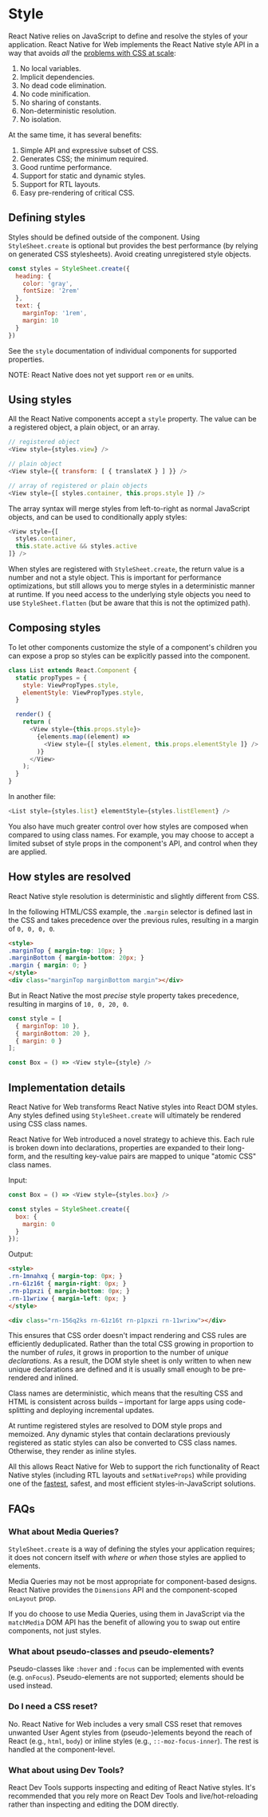 # Style

React Native relies on JavaScript to define and resolve the styles of your
application. React Native for Web implements the React Native style API in a
way that avoids *all* the [problems with CSS at
scale](https://speakerdeck.com/vjeux/react-css-in-js):

1. No local variables.
2. Implicit dependencies.
3. No dead code elimination.
4. No code minification.
5. No sharing of constants.
6. Non-deterministic resolution.
7. No isolation.

At the same time, it has several benefits:

1. Simple API and expressive subset of CSS.
2. Generates CSS; the minimum required.
3. Good runtime performance.
4. Support for static and dynamic styles.
5. Support for RTL layouts.
6. Easy pre-rendering of critical CSS.

## Defining styles

Styles should be defined outside of the component. Using `StyleSheet.create` is
optional but provides the best performance (by relying on generated CSS
stylesheets). Avoid creating unregistered style objects.

```js
const styles = StyleSheet.create({
  heading: {
    color: 'gray',
    fontSize: '2rem'
  },
  text: {
    marginTop: '1rem',
    margin: 10
  }
})
```

See the `style` documentation of individual components for supported properties.

NOTE: React Native does not yet support `rem` or `em` units.

## Using styles

All the React Native components accept a `style` property. The value can be a
registered object, a plain object, or an array.

```js
// registered object
<View style={styles.view} />

// plain object
<View style={{ transform: [ { translateX } ] }} />

// array of registered or plain objects
<View style={[ styles.container, this.props.style ]} />
```

The array syntax will merge styles from left-to-right as normal JavaScript
objects, and can be used to conditionally apply styles:

```js
<View style={[
  styles.container,
  this.state.active && styles.active
]} />
```

When styles are registered with `StyleSheet.create`, the return value is a
number and not a style object. This is important for performance optimizations,
but still allows you to merge styles in a deterministic manner at runtime. If
you need access to the underlying style objects you need to use
`StyleSheet.flatten` (but be aware that this is not the optimized path).

## Composing styles

To let other components customize the style of a component's children you can
expose a prop so styles can be explicitly passed into the component.

```js
class List extends React.Component {
  static propTypes = {
    style: ViewPropTypes.style,
    elementStyle: ViewPropTypes.style,
  }

  render() {
    return (
      <View style={this.props.style}>
        {elements.map((element) =>
          <View style={[ styles.element, this.props.elementStyle ]} />
        )}
      </View>
    );
  }
}
```

In another file:

```js
<List style={styles.list} elementStyle={styles.listElement} />
```

You also have much greater control over how styles are composed when compared
to using class names. For example, you may choose to accept a limited subset
of style props in the component's API, and control when they are applied.

## How styles are resolved

React Native style resolution is deterministic and slightly different from CSS.

In the following HTML/CSS example, the `.margin` selector is defined last in
the CSS and takes precedence over the previous rules, resulting in a margin of
`0, 0, 0, 0`.

```html
<style>
.marginTop { margin-top: 10px; }
.marginBottom { margin-bottom: 20px; }
.margin { margin: 0; }
</style>
<div class="marginTop marginBottom margin"></div>
```

But in React Native the most *precise* style property takes precedence,
resulting in margins of `10, 0, 20, 0`.

```js
const style = [
  { marginTop: 10 },
  { marginBottom: 20 },
  { margin: 0 }
];

const Box = () => <View style={style} />
```

## Implementation details

React Native for Web transforms React Native styles into React DOM styles. Any
styles defined using `StyleSheet.create` will ultimately be rendered using CSS
class names.

React Native for Web introduced a novel strategy to achieve this. Each rule is
broken down into declarations, properties are expanded to their long-form, and
the resulting key-value pairs are mapped to unique "atomic CSS" class names.

Input:

```js
const Box = () => <View style={styles.box} />

const styles = StyleSheet.create({
  box: {
    margin: 0
  }
});
```

Output:

```html
<style>
.rn-1mnahxq { margin-top: 0px; }
.rn-61z16t { margin-right: 0px; }
.rn-p1pxzi { margin-bottom: 0px; }
.rn-11wrixw { margin-left: 0px; }
</style>

<div class="rn-156q2ks rn-61z16t rn-p1pxzi rn-11wrixw"></div>
```

This ensures that CSS order doesn't impact rendering and CSS rules are
efficiently deduplicated. Rather than the total CSS growing in proportion to
the number of *rules*, it grows in proportion to the number of *unique
declarations*. As a result, the DOM style sheet is only written to when new
unique declarations are defined and it is usually small enough to be
pre-rendered and inlined.

Class names are deterministic, which means that the resulting CSS and HTML is
consistent across builds – important for large apps using code-splitting and
deploying incremental updates.

At runtime registered styles are resolved to DOM style props and memoized.
Any dynamic styles that contain declarations previously registered as static
styles can also be converted to CSS class names. Otherwise, they render as
inline styles.

All this allows React Native for Web to support the rich functionality of React
Native styles (including RTL layouts and `setNativeProps`) while providing one
of the [fastest](https://github.com/necolas/react-native-web/blob/master/packages/benchmarks/README.md),
safest, and most efficient styles-in-JavaScript solutions.

## FAQs

### What about Media Queries?

`StyleSheet.create` is a way of defining the styles your application requires;
it does not concern itself with _where_ or _when_ those styles are applied to
elements.

Media Queries may not be most appropriate for component-based designs. React
Native provides the `Dimensions` API and the component-scoped `onLayout` prop.

If you do choose to use Media Queries, using them in JavaScript via the
`matchMedia` DOM API has the benefit of allowing you to swap out entire
components, not just styles.

### What about pseudo-classes and pseudo-elements?

Pseudo-classes like `:hover` and `:focus` can be implemented with events (e.g.
`onFocus`). Pseudo-elements are not supported; elements should be used instead.

### Do I need a CSS reset?

No. React Native for Web includes a very small CSS reset that removes unwanted
User Agent styles from (pseudo-)elements beyond the reach of React (e.g.,
`html`, `body`) or inline styles (e.g., `::-moz-focus-inner`). The rest is
handled at the component-level.

### What about using Dev Tools?

React Dev Tools supports inspecting and editing of React Native styles. It's
recommended that you rely more on React Dev Tools and live/hot-reloading rather
than inspecting and editing the DOM directly.
